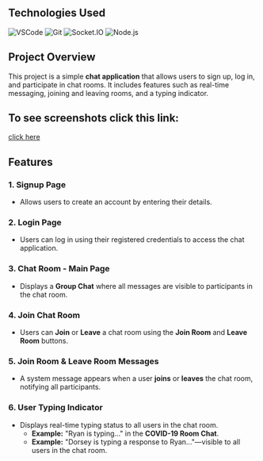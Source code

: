 
## Technologies Used
![VSCode](https://img.shields.io/badge/Visual_Studio_Code-0078D4?style=for-the-badge&logo=visual%20studio%20code&logoColor=white)
![Git](https://img.shields.io/badge/Git-F05032?style=for-the-badge&logo=git&logoColor=white)
![Socket.IO](https://img.shields.io/badge/Socket.IO-010101?style=for-the-badge&logo=socket.io&logoColor=white)
![Node.js](https://img.shields.io/badge/Node.js-339933?style=for-the-badge&logo=node.js&logoColor=white)

## Project Overview
This project is a simple **chat application** that allows users to sign up, log in, and participate in chat rooms. It includes features such as real-time messaging, joining and leaving rooms, and a typing indicator.
## To see screenshots click this link:
   [click here](https://github.com/Deeppatel91/ChatAPPSOCKET.IO/blob/main/screenshots-comp3133-labtest_1%20(1).pdf)
## Features

### 1. Signup Page
- Allows users to create an account by entering their details.

### 2. Login Page
- Users can log in using their registered credentials to access the chat application.

### 3. Chat Room - Main Page
- Displays a **Group Chat** where all messages are visible to participants in the chat room.

### 4. Join Chat Room
- Users can **Join** or **Leave** a chat room using the **Join Room** and **Leave Room** buttons.

### 5. Join Room & Leave Room Messages
- A system message appears when a user **joins** or **leaves** the chat room, notifying all participants.

### 6. User Typing Indicator
- Displays real-time typing status to all users in the chat room.
  - **Example:** "Ryan is typing..." in the **COVID-19 Room Chat**.
  - **Example:** "Dorsey is typing a response to Ryan..."—visible to all users in the chat room.
